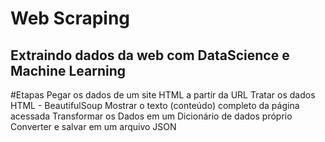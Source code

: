 # Web Scraping
 Extraindo dados da web com DataScience e Machine Learning
---

#Etapas
Pegar os dados de um site HTML a partir da URL
Tratar os dados HTML - BeautifulSoup
Mostrar o texto (conteúdo) completo da página acessada
Transformar os Dados em um Dicionário de dados próprio
Converter e salvar em um arquivo JSON
